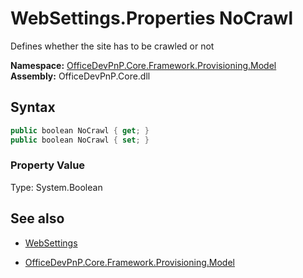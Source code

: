 # WebSettings.Properties NoCrawl
Defines whether the site has to be crawled or not  

**Namespace:** [OfficeDevPnP.Core.Framework.Provisioning.Model](OfficeDevPnP.Core.Framework.Provisioning.Model.md)  
**Assembly:** OfficeDevPnP.Core.dll  
## Syntax
```C#
public boolean NoCrawl { get; }
public boolean NoCrawl { set; }
```

### Property Value
Type: System.Boolean  

## See also
- [WebSettings](WebSettings.md) 

- [OfficeDevPnP.Core.Framework.Provisioning.Model](OfficeDevPnP.Core.Framework.Provisioning.Model.md)
